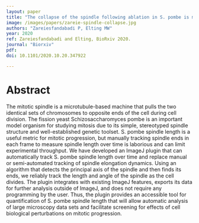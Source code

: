 ```yaml
---
layout: paper
title: "The collapse of the spindle following ablation in S. pombe is mediated by microtubules and the motor protein dynein"
image: /images/papers/zareie-spindle-collapse.jpg
authors: "Zareiesfandabadi P, Elting MW"
year: 2020
ref: Zareiesfandabadi and Elting, BioRxiv 2020.
journal: "Biorxiv"
pdf:
doi: 10.1101/2020.10.20.347922

---
```


# Abstract

The mitotic spindle is a microtubule-based machine that pulls the two identical sets of chromosomes to opposite ends of the cell during cell division. The fission yeast Schizosaccharomyces pombe is an important model organism for studying mitosis due to its simple, stereotyped spindle structure and well-established genetic toolset. S. pombe spindle length is a useful metric for mitotic progression, but manually tracking spindle ends in each frame to measure spindle length over time is laborious and can limit experimental throughput. We have developed an ImageJ plugin that can automatically track S. pombe spindle length over time and replace manual or semi-automated tracking of spindle elongation dynamics. Using an algorithm that detects the principal axis of the spindle and then finds its ends, we reliably track the length and angle of the spindle as the cell divides. The plugin integrates with existing ImageJ features, exports its data for further analysis outside of ImageJ, and does not require any programming by the user. Thus, the plugin provides an accessible tool for quantification of S. pombe spindle length that will allow automatic analysis of large microscopy data sets and facilitate screening for effects of cell biological perturbations on mitotic progression.

